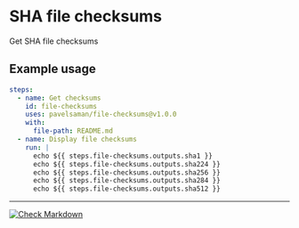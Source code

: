 # SHA file checksums

Get SHA file checksums

## Example usage

```yaml
steps:
  - name: Get checksums
    id: file-checksums
    uses: pavelsaman/file-checksums@v1.0.0
    with:
      file-path: README.md
  - name: Display file checksums
    run: |
      echo ${{ steps.file-checksums.outputs.sha1 }}
      echo ${{ steps.file-checksums.outputs.sha224 }}
      echo ${{ steps.file-checksums.outputs.sha256 }}
      echo ${{ steps.file-checksums.outputs.sha284 }}
      echo ${{ steps.file-checksums.outputs.sha512 }}
```

---

[![Check Markdown](https://github.com/pavelsaman/file-checksums/actions/workflows/check-markdown.yml/badge.svg)](https://github.com/pavelsaman/file-checksums/actions/workflows/check-markdown.yml)
